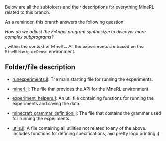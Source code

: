 Below are all the subfolders and their descriptions for everything MineRL related to this branch.

As a reminder, this branch answers the following question:  

_How do we adjust the FrAngel program synthesizer to discover more complex subprograms?_

, within the context of MineRL. All the experiments are based on the `MineRLNavigateDense` environment.

## Folder/file description

- [runexperiments.jl](https://github.com/Herb-AI/HerbSearch.jl/blob/frangel-with-minerl-exploit/src/minecraft/runexperiments.jl): The main starting file for running the experiments.

- [minerl.jl](https://github.com/Herb-AI/HerbSearch.jl/blob/frangel-with-minerl-exploit/src/minecraft/minerl.jl): The file that provides the API for the MineRL environment.

- [experiment_helpers.jl](https://github.com/Herb-AI/HerbSearch.jl/blob/frangel-with-minerl-exploit/src/minecraft/experiment_helpers.jl): An util file containing functions for running the experiments and saving the data.

- [minecraft_grammar_definition.jl](https://github.com/Herb-AI/HerbSearch.jl/blob/frangel-with-minerl-exploit/src/minecraft/minecraft_grammar_definition.jl): The file that contains the grammar used for running the experiments.

- [utils.jl](https://github.com/Herb-AI/HerbSearch.jl/blob/frangel-with-minerl-exploit/src/minecraft/utils.jl): A file containing all utilities not related to any of the above. Includes functions for defining specifications, and pretty logo printing :___)___